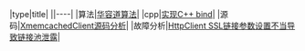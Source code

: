 

|type|title|
||----|
|算法|[华容道算法](huarong/Solution.cpp)|
|cpp|[实现C++ bind](bind/bind.cpp)|
|源码|[XmemcachedClient源码分析](source/xmemcached.sourcecode.md)|
|故障分析|[HttpClient SSL链接参数设置不当导致链接池泄露](fault/httpclient.pool.md)|